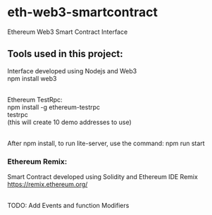 # eth-web3-smartcontract
Ethereum Web3 Smart Contract Interface

## Tools used in this project:

Interface developed using Nodejs and Web3 </br>
npm install web3</br></br>

Ethereum TestRpc:</br>
npm install -g ethereum-testrpc</br>
testrpc</br>
(this will create 10 demo addresses to use)</br></br>

After npm install, to run lite-server, use the command: npm run start

### Ethereum Remix:
Smart Contract developed using Solidity and Ethereum IDE Remix https://remix.ethereum.org/</br></br>

TODO: Add Events and function Modifiers
